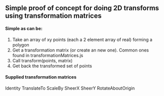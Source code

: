 ## Simple proof of concept for doing 2D transforms using transformation matrices

#### Simple as can be:
1. Take an array of xy points (each a 2 element array of real)  forming a polygon
2. Get a transformation matrix (or create an new one). Common ones found in transformationMatrices.js
3. Call transform(points, matrix)
4. Get back the transformed set of points

#### Supplied transformation matrices
  Identity
  TranslateTo
  ScaleBy
  SheerX
  SheerY
  RotateAboutOrigin